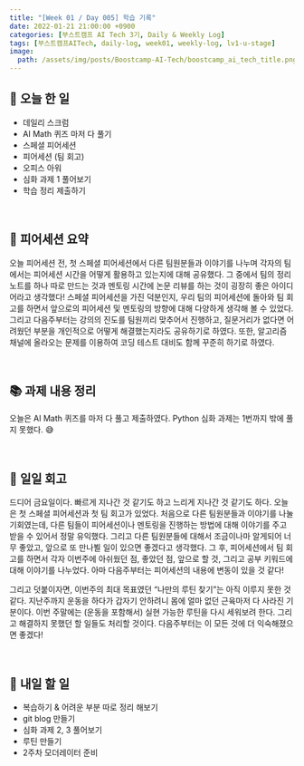 ```yaml
---
title: "[Week 01 / Day 005] 학습 기록"
date: 2022-01-21 21:00:00 +0900
categories: [부스트캠프 AI Tech 3기, Daily & Weekly Log]
tags: [부스트캠프AITech, daily-log, week01, weekly-log, lv1-u-stage]     # TAG names should always be lowercase
image: 
  path: /assets/img/posts/Boostcamp-AI-Tech/boostcamp_ai_tech_title.png
---
```

## **📝 오늘 한 일**
- 데일리 스크럼
- AI Math 퀴즈 마저 다 풀기
- 스페셜 피어세션
- 피어세션 (팀 회고)
- 오피스 아워
- 심화 과제 1 풀어보기
- 학습 정리 제출하기

<br>

## **👥 피어세션 요약**
오늘 피어세션 전, 첫 스페셜 피어세션에서 다른 팀원분들과 이야기를 나누며 각자의 팀에서는 피어세션 시간을 어떻게 활용하고 있는지에 대해 공유했다. 그 중에서 팀의 정리노트를 하나 따로 만드는 것과 멘토링 시간에 논문 리뷰를 하는 것이 굉장히 좋은 아이디어라고 생각했다! 스페셜 피어세션을 가진 덕분인지, 우리 팀의 피어세션에 돌아와 팀 회고를 하면서 앞으로의 피어세션 및 멘토링의 방향에 대해 다양하게 생각해 볼 수 있었다. 그리고 다음주부터는 강의의 진도를 팀원끼리 맞추어서 진행하고, 질문거리가 없다면 어려웠던 부분을 개인적으로 어떻게 해결했는지라도 공유하기로 하였다. 또한, 알고리즘 채널에 올라오는 문제를 이용하여 코딩 테스트 대비도 함께 꾸준히 하기로 하였다.

<br>

## **📚 과제 내용 정리**
오늘은 AI Math 퀴즈를 마저 다 풀고 제출하였다. Python 심화 과제는 1번까지 밖에 풀지 못했다. 😅

<br>

## **🐾 일일 회고**
드디어 금요일이다. 빠르게 지나간 것 같기도 하고 느리게 지나간 것 같기도 하다. 오늘은 첫 스페셜 피어세션과 첫 팀 회고가 있었다. 처음으로 다른 팀원분들과 이야기를 나눌 기회였는데, 다른 팀들이 피어세션이나 멘토링을 진행하는 방법에 대해 이야기를 주고 받을 수 있어서 정말 유익했다. 그리고 다른 팀원분들에 대해서 조금이나마 알게되어 너무 좋았고, 앞으로 또 만나뵐 일이 있으면 좋겠다고 생각했다. 그 후, 피어세션에서 팀 회고를 하면서 각자 이번주에 아쉬웠던 점, 좋았던 점, 앞으로 할 것, 그리고 공부 키워드에 대해 이야기를 나누었다. 아마 다음주부터는 피어세션의 내용에 변동이 있을 것 같다!

그리고 덧붙이자면, 이번주의 최대 목표였던 “나만의 루틴 찾기”는 아직 이루지 못한 것 같다. 지난주까지 운동을 하다가 갑자기 안하려니 몸에 얼마 없던 근육마저 다 사라진 기분이다. 이번 주말에는 (운동을 포함해서) 실현 가능한 루틴을 다시 세워보려 한다. 그리고 해결하지 못했던 할 일들도 처리할 것이다. 다음주부터는 이 모든 것에 더 익숙해졌으면 좋겠다!

<br>

## **🚀 내일 할 일**
- 복습하기 & 어려운 부분 따로 정리 해보기
- git blog 만들기
- 심화 과제 2, 3 풀어보기
- 루틴 만들기
- 2주차 모더레이터 준비